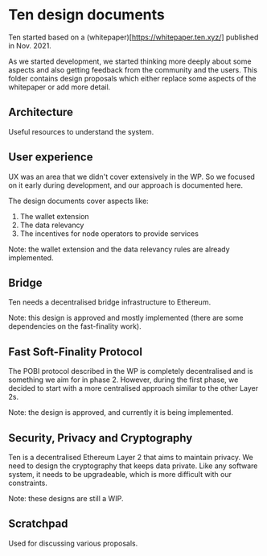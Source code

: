 # Ten design documents

Ten started based on a (whitepaper)[https://whitepaper.ten.xyz/] published in Nov. 2021.

As we started development, we started thinking more deeply about some aspects and also getting feedback from the community
and the users.
This folder contains design proposals which either replace some aspects of the whitepaper or add more detail.

## Architecture

Useful resources to understand the system.


## User experience

UX was an area that we didn't cover extensively in the WP. So we focused on it early during development, and our approach is documented here.

The design documents cover aspects like:
1. The wallet extension
2. The data relevancy
3. The incentives for node operators to provide services

Note: the wallet extension and the data relevancy rules are already implemented. 


## Bridge

Ten needs a decentralised bridge infrastructure to Ethereum.

Note: this design is approved and mostly implemented (there are some dependencies on the fast-finality work). 


## Fast Soft-Finality Protocol

The POBI protocol described in the WP is completely decentralised and is something we aim for in phase 2.
However, during the first phase, we decided to start with a more centralised approach similar to the other Layer 2s.

Note: the design is approved, and currently it is being implemented.


## Security, Privacy and Cryptography

Ten is a decentralised Ethereum Layer 2 that aims to maintain privacy.
We need to design the cryptography that keeps data private.
Like any software system, it needs to be upgradeable, which is more difficult with our constraints.

Note: these designs are still a WIP.


## Scratchpad

Used for discussing various proposals.

